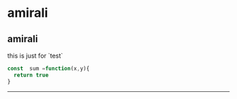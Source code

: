 <!-- h1 -->
# amirali 

<!-- h2 -->
## amirali 

<p>this is just for `test`</p>

```js
const  sum =function(x,y){
  return true
}
```

<!-- for hr -->
--- 